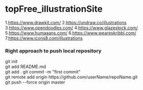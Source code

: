 # topFree_illustrationSite
1.https://www.drawkit.com/
2.https://undraw.co/illustrations
3.https://www.opendoodles.com/
4.https://www.glazestock.com/
5.https://www.humaaans.com/
6.https://www.weareskribbl.com/
7.https://www.icons8.com/illustrations

<h3>Right approach to push local repository</h3>
git init <br>
git add README.md<br>
git add .
git commit -m "first commit"<br>
git remote add origin https://github.com/userName/repoName.git<br>
git push --force origin master <!-- when reject by git then push it forcefully --><br>
